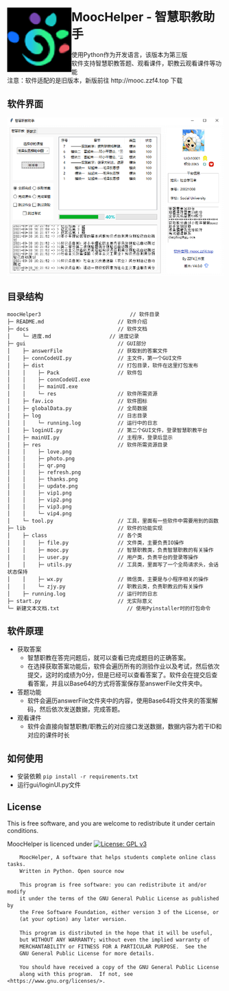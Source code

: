 <p align="center">
</br>
<h1>
  <img width="150" height="150" align="left" src="./image/logo_fix.png" alt="MoocHelper"/>
  MoocHelper - 智慧职教助手
</h1> 
使用Python作为开发语言，该版本为第三版
</br>
软件支持智慧职教答题、观看课件，职教云观看课件等功能
</br>
注意：软件适配的是旧版本，新版前往 http://mooc.zzf4.top 下载
</p>


软件界面
----
<div style="text-align: center">
<img src="./image/slide1.png" alt="MoocHelper"/>
</div>

目录结构
----

```
moocHelper3                             // 软件目录
├─ README.md                      	// 软件介绍
├─ docs                            	// 软件文档
│    └─ 进度.md                  	// 进度记录
├─ gui                             	// GUI部分
│    ├─ answerFile                	// 获取到的答案文件
│    ├─ connCodeUI.py             	// 主文件，第一个GUI文件
│    ├─ dist                      	// 打包目录，软件在这里打包发布
│    │    ├─ Pack                 	// 软件包
│    │    ├─ connCodeUI.exe
│    │    ├─ mainUI.exe
│    │    └─ res                  	// 软件所需资源
│    ├─ fav.ico                   	// 软件图标
│    ├─ globalData.py             	// 全局数据
│    ├─ log                       	// 日志目录
│    │    └─ running.log          	// 运行中的日志
│    ├─ loginUI.py                	// 第二个GUI文件，登录智慧职教平台
│    ├─ mainUI.py                 	// 主程序，登录后显示
│    ├─ res                       	// 软件所需资源目录
│    │    ├─ love.png
│    │    ├─ photo.png
│    │    ├─ qr.png
│    │    ├─ refresh.png
│    │    ├─ thanks.png
│    │    ├─ update.png
│    │    ├─ vip1.png
│    │    ├─ vip2.png
│    │    ├─ vip3.png
│    │    └─ vip4.png
│    └─ tool.py                   	// 工具，里面有一些软件中需要用到的函数
├─ lib                             	// 软件的功能实现
│    ├─ class                     	// 各个类
│    │    ├─ file.py              	// 文件类，主要负责IO操作
│    │    ├─ mooc.py              	// 智慧职教类，负责智慧职教的有关操作
│    │    ├─ user.py              	// 用户类，负责平台的登录等操作
│    │    ├─ utils.py             	// 工具类，里面写了一个全局请求头，会话状态保持
│    │    ├─ wx.py                	// 微信类，主要是与小程序相关的操作
│    │    └─ zjy.py               	// 职教云类，负责职教云的有关操作
│    ├─ running.log               	// 运行时的日志
├─ start.py                       	// 无实际意义
└─ 新建文本文档.txt                      // 使用Pyinstaller时的打包命令
```

软件原理
----

- 获取答案
  - 智慧职教在答完问题后，就可以查看已完成题目的正确答案。
  - 在选择获取答案功能后，软件会遍历所有的测验作业以及考试，然后依次提交，这时的成绩为0分，但是已经可以查看答案了。软件会在提交后查看答案，并且以Base64的方式将答案保存至answerFile文件夹中。
- 答题功能
  - 软件会遍历answerFile文件夹中的内容，使用Base64将文件夹的答案解码，然后依次发送数据，完成答题。
- 观看课件
  - 软件会直接向智慧职教/职教云的对应接口发送数据，数据内容为若干ID和对应的课件时长

如何使用
----

- 安装依赖 `pip install -r requirements.txt`
- 运行gui/loginUI.py文件

License
----
This is free software, and you are welcome to redistribute it under certain conditions.

MoocHelper is licenced under [![License: GPL v3](https://img.shields.io/badge/License-GPL%20v3-blue.svg)](https://www.gnu.org/licenses/gpl-3.0)

```
    MoocHelper, A software that helps students complete online class tasks.
    Written in Python. Open source now

    This program is free software: you can redistribute it and/or modify
    it under the terms of the GNU General Public License as published by
    the Free Software Foundation, either version 3 of the License, or
    (at your option) any later version.

    This program is distributed in the hope that it will be useful,
    but WITHOUT ANY WARRANTY; without even the implied warranty of
    MERCHANTABILITY or FITNESS FOR A PARTICULAR PURPOSE.  See the
    GNU General Public License for more details.

    You should have received a copy of the GNU General Public License
    along with this program.  If not, see <https://www.gnu.org/licenses/>.
```
